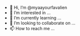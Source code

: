 - 👋 Hi, I’m @myaayourfavalien
- 👀 I’m interested in ...
- 🌱 I’m currently learning ...
- 💞️ I’m looking to collaborate on ...
- 📫 How to reach me ...

<!---
myaayourfavalien/myaayourfavalien is a ✨ special ✨ repository because its `README.md` (this file) appears on your GitHub profile.
You can click the Preview link to take a look at your changes.
--->
